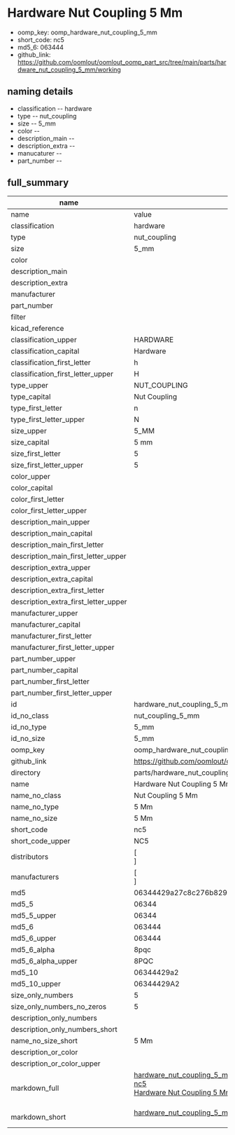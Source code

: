 # Hardware Nut Coupling 5 Mm

  
* oomp_key: oomp_hardware_nut_coupling_5_mm 
* short_code: nc5
* md5_6: 063444  
* github_link: https://github.com/oomlout/oomlout_oomp_part_src/tree/main/parts/hardware_nut_coupling_5_mm/working  
## naming details
* classification -- hardware
* type -- nut_coupling
* size -- 5_mm
* color -- 
* description_main -- 
* description_extra -- 
* manucaturer -- 
* part_number -- 





## full_summary
| name | value | 
| --- | --- | 
| name | value | 
| classification | hardware | 
| type | nut_coupling | 
| size | 5_mm | 
| color |  | 
| description_main |  | 
| description_extra |  | 
| manufacturer |  | 
| part_number |  | 
| filter |  | 
| kicad_reference |  | 
| classification_upper | HARDWARE | 
| classification_capital | Hardware | 
| classification_first_letter | h | 
| classification_first_letter_upper | H | 
| type_upper | NUT_COUPLING | 
| type_capital | Nut Coupling | 
| type_first_letter | n | 
| type_first_letter_upper | N | 
| size_upper | 5_MM | 
| size_capital | 5 mm | 
| size_first_letter | 5 | 
| size_first_letter_upper | 5 | 
| color_upper |  | 
| color_capital |  | 
| color_first_letter |  | 
| color_first_letter_upper |  | 
| description_main_upper |  | 
| description_main_capital |  | 
| description_main_first_letter |  | 
| description_main_first_letter_upper |  | 
| description_extra_upper |  | 
| description_extra_capital |  | 
| description_extra_first_letter |  | 
| description_extra_first_letter_upper |  | 
| manufacturer_upper |  | 
| manufacturer_capital |  | 
| manufacturer_first_letter |  | 
| manufacturer_first_letter_upper |  | 
| part_number_upper |  | 
| part_number_capital |  | 
| part_number_first_letter |  | 
| part_number_first_letter_upper |  | 
| id | hardware_nut_coupling_5_mm | 
| id_no_class | nut_coupling_5_mm | 
| id_no_type | 5_mm | 
| id_no_size | 5_mm | 
| oomp_key | oomp_hardware_nut_coupling_5_mm | 
| github_link | https://github.com/oomlout/oomlout_oomp_part_src/tree/main/parts/hardware_nut_coupling_5_mm/working | 
| directory | parts/hardware_nut_coupling_5_mm | 
| name | Hardware Nut Coupling 5 Mm | 
| name_no_class | Nut Coupling 5 Mm | 
| name_no_type | 5 Mm | 
| name_no_size | 5 Mm | 
| short_code | nc5 | 
| short_code_upper | NC5 | 
| distributors | [<br>] | 
| manufacturers | [<br>] | 
| md5 | 06344429a27c8c276b829b1bb1c9bb3a | 
| md5_5 | 06344 | 
| md5_5_upper | 06344 | 
| md5_6 | 063444 | 
| md5_6_upper | 063444 | 
| md5_6_alpha | 8pqc | 
| md5_6_alpha_upper | 8PQC | 
| md5_10 | 06344429a2 | 
| md5_10_upper | 06344429A2 | 
| size_only_numbers | 5 | 
| size_only_numbers_no_zeros | 5 | 
| description_only_numbers |  | 
| description_only_numbers_short |   | 
| name_no_size_short | 5 Mm | 
| description_or_color |   | 
| description_or_color_upper |   | 
| markdown_full | [hardware_nut_coupling_5_mm](https://github.com/oomlout/oomlout_oomp_part_src/tree/main/parts/hardware_nut_coupling_5_mm/working)<br>[nc5](https://github.com/oomlout/oomlout_oomp_part_src/tree/main/parts/hardware_nut_coupling_5_mm/working)<br>[Hardware Nut Coupling 5 Mm](https://github.com/oomlout/oomlout_oomp_part_src/tree/main/parts/hardware_nut_coupling_5_mm/working)<br><br> | 
| markdown_short | [hardware_nut_coupling_5_mm](https://github.com/oomlout/oomlout_oomp_part_src/tree/main/parts/hardware_nut_coupling_5_mm/working)<br><br> | 
